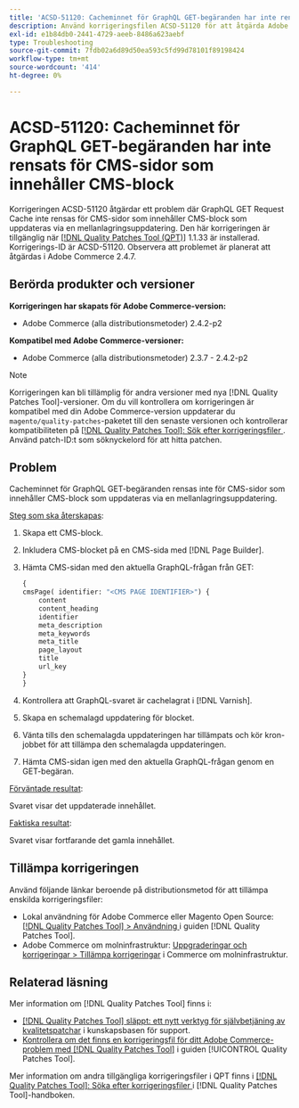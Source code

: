 ```yaml
---
title: 'ACSD-51120: Cacheminnet för GraphQL GET-begäranden har inte rensats för CMS-sidor som innehåller CMS-block'
description: Använd korrigeringsfilen ACSD-51120 för att åtgärda Adobe Commerce-problemet där GraphQL GET Request Cache inte rensas för CMS-sidor som innehåller CMS-block.
exl-id: e1b84db0-2441-4729-aeeb-8486a623aebf
type: Troubleshooting
source-git-commit: 7fdb02a6d89d50ea593c5fd99d78101f89198424
workflow-type: tm+mt
source-wordcount: '414'
ht-degree: 0%

---
```


# ACSD-51120: Cacheminnet för GraphQL GET-begäranden har inte rensats för CMS-sidor som innehåller CMS-block

Korrigeringen ACSD-51120 åtgärdar ett problem där GraphQL GET Request Cache inte rensas för CMS-sidor som innehåller CMS-block som uppdateras via en mellanlagringsuppdatering. Den här korrigeringen är tillgänglig när [[!DNL Quality Patches Tool (QPT)]](https://experienceleague.adobe.com/sv/docs/commerce-operations/tools/quality-patches-tool/quality-patches-tool-to-self-serve-quality-patches) 1.1.33 är installerad. Korrigerings-ID är ACSD-51120. Observera att problemet är planerat att åtgärdas i Adobe Commerce 2.4.7.

## Berörda produkter och versioner

**Korrigeringen har skapats för Adobe Commerce-version:**

* Adobe Commerce (alla distributionsmetoder) 2.4.2-p2

**Kompatibel med Adobe Commerce-versioner:**

* Adobe Commerce (alla distributionsmetoder) 2.3.7 - 2.4.2-p2

>[!NOTE]
>
>Korrigeringen kan bli tillämplig för andra versioner med nya [!DNL Quality Patches Tool]-versioner. Om du vill kontrollera om korrigeringen är kompatibel med din Adobe Commerce-version uppdaterar du `magento/quality-patches`-paketet till den senaste versionen och kontrollerar kompatibiliteten på [[!DNL Quality Patches Tool]: Sök efter korrigeringsfiler ](https://experienceleague.adobe.com/tools/commerce-quality-patches/index.html?lang=sv-SE). Använd patch-ID:t som söknyckelord för att hitta patchen.

## Problem

Cacheminnet för GraphQL GET-begäranden rensas inte för CMS-sidor som innehåller CMS-block som uppdateras via en mellanlagringsuppdatering.

<u>Steg som ska återskapas</u>:

1. Skapa ett CMS-block.
1. Inkludera CMS-blocket på en CMS-sida med [!DNL Page Builder].
1. Hämta CMS-sidan med den aktuella GraphQL-frågan från GET:

   ```GraphQL
   {
   cmsPage( identifier: "<CMS PAGE IDENTIFIER>") {
       content
       content_heading
       identifier
       meta_description
       meta_keywords
       meta_title
       page_layout
       title
       url_key
   }
   }
   ```

1. Kontrollera att GraphQL-svaret är cachelagrat i [!DNL Varnish].
1. Skapa en schemalagd uppdatering för blocket.
1. Vänta tills den schemalagda uppdateringen har tillämpats och kör kron-jobbet för att tillämpa den schemalagda uppdateringen.
1. Hämta CMS-sidan igen med den aktuella GraphQL-frågan genom en GET-begäran.

<u>Förväntade resultat</u>:

Svaret visar det uppdaterade innehållet.

<u>Faktiska resultat</u>:

Svaret visar fortfarande det gamla innehållet.

## Tillämpa korrigeringen

Använd följande länkar beroende på distributionsmetod för att tillämpa enskilda korrigeringsfiler:

* Lokal användning för Adobe Commerce eller Magento Open Source: [[!DNL Quality Patches Tool] > Användning ](/help/tools/quality-patches-tool/usage.md) i guiden [!DNL Quality Patches Tool].
* Adobe Commerce om molninfrastruktur: [Uppgraderingar och korrigeringar > Tillämpa korrigeringar](https://experienceleague.adobe.com/docs/commerce-cloud-service/user-guide/develop/upgrade/apply-patches.html?lang=sv-SE) i Commerce om molninfrastruktur.


## Relaterad läsning

Mer information om [!DNL Quality Patches Tool] finns i:

* [[!DNL Quality Patches Tool] släppt: ett nytt verktyg för självbetjäning av kvalitetspatchar](https://experienceleague.adobe.com/sv/docs/commerce-operations/tools/quality-patches-tool/quality-patches-tool-to-self-serve-quality-patches) i kunskapsbasen för support.
* [Kontrollera om det finns en korrigeringsfil för ditt Adobe Commerce-problem med  [!DNL Quality Patches Tool]](/help/tools/quality-patches-tool/patches-available-in-qpt/check-patch-for-magento-issue-with-magento-quality-patches.md) i guiden [!UICONTROL Quality Patches Tool].


Mer information om andra tillgängliga korrigeringsfiler i QPT finns i [[!DNL Quality Patches Tool]: Söka efter korrigeringsfiler ](https://experienceleague.adobe.com/tools/commerce-quality-patches/index.html?lang=sv-SE) i [!DNL Quality Patches Tool]-handboken.
